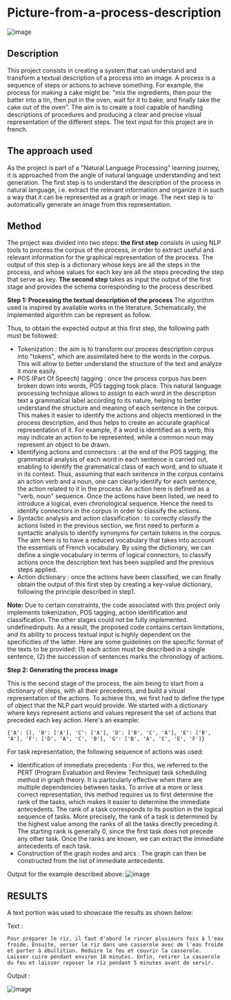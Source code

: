 # Picture-from-a-process-description

![image](https://github.com/user-attachments/assets/fa1f63a1-d44c-441f-8726-8b25aa74476d)

## Description
This project consists in creating a system that can understand and transform a textual description of a process into an image.  A process is a sequence of steps or actions to achieve something. For example, the process for making a cake might be:  "mix the ingredients, then pour the batter into a tin, then put in the oven, wait for it to bake, and finally take the cake out of the oven". The aim is to create a tool capable of handling descriptions of procedures and producing a clear and precise visual representation of the different steps. The text input for this project are in french. 

## The approach used 
As the project is part of  a "Natural Language Processing" learning journey, it is approached from the angle of natural language understanding and text generation. The first step is to understand the description of the process in natural language, i.e. extract the relevant information and organize it in such a way that it can be represented as a graph or image. The next step is to automatically generate an image from this representation.

## Method
The project was divided into two steps: **the first step** consists in using NLP tools to process the corpus of the process, in order to extract useful and relevant information for the graphical representation of the process. The output of this step is a dictionary whose keys are all the steps in the process, and whose values for each key are all the steps preceding the step that serve as key. **The second step** takes as input the output of the first stage and provides the schema corresponding to the process described.

**Step 1: Processing the textual description of the process**
The algorithm used is inspired by available works in the literature. Schematically, the implemented algorithm can be represent as follow.

Thus, to obtain the expected output at this first step, the following path must be followed:
- Tokenization : the aim  is to transform our process description corpus into "tokens", which are assimilated here to the words in the corpus. This will allow to better understand the structure of the text and analyze it more easily.
- POS (Part Of Speech) tagging : once the process corpus has been broken down into words, POS tagging took place. This natural language processing technique allows to assign to each word in the description text a grammatical label according to its nature, helping to better understand the structure and meaning of each sentence in the corpus. This makes it easier to identify the actions and objects mentioned in the process description, and thus helps to create an accurate graphical representation of it. For example, if a word is identified as a verb, this may indicate an action to be represented, while a common noun may represent an object to be drawn.
- Identifying actions and connectors : at the end of the POS tagging, the grammatical analysis of each word in each sentence is carried out, enabling  to identify the grammatical class of each word, and to situate it in its context. Thus, assuming that each sentence in the corpus contains an action verb and a noun, one can clearly identify for each sentence, the action related to it in the process. An action here is defined as a "verb, noun" sequence. Once the actions have been listed, we need to introduce a logical, even chronological sequence. Hence the need to identify connectors in the corpus in order to classify the actions.
- Syntactic analysis and action classification : to correctly classify the actions listed in the previous section, we first need to perform a syntactic analysis to identify synonyms for certain tokens in the corpus. The aim here is to have a reduced vocabulary that takes into account the essentials of French vocabulary. By using the dictionary, we can define a single vocabulary in terms of logical connectors, to classify actions once the description text has been supplied and the previous steps applied.
- Action dictionary : once the actions have been classified, we can finally obtain the output of this first step by creating a key-value dictionary, following the principle described in step1.

**Note:** Due to certain constraints, the code associated with this project only implements tokenization, POS tagging, action identification and classification. The other stages could not be fully implemented. undefinedinputs. As a result, the proposed code contains certain limitations, and its ability to process textual input is highly dependent on the specificities of the latter. Here are some guidelines on the specific format of the texts to be provided: (1) each action must be described in a single sentence, (2) the succession of sentences marks the chronology of actions.


**Step 2: Generating the process image**

This is the second stage of the process, the aim being to start from a dictionary of steps, with all their precedents, and build a visual representation of the actions. To achieve this, we first had to define the type of object that the NLP part would provide. We started with a dictionary where keys represent actions and values represent the set of actions that preceded each key action. Here's an example:
``` 
{'A': [], 'B': ['A'], 'C': ['A'], 'D': ['B', 'C', 'A'], 'E': ['B', 'A'], 'F': ['D', 'A', 'C', 'B'], 'G': ['B', 'A', 'C', 'E', 'F']}
```
For task representation, the following sequence of actions was used:
- Identification of immediate precedents : For this, we referred to the PERT (Program Evaluation and Review Technique) task scheduling method in graph theory. It is particularly effective when there are multiple dependencies between tasks.  To arrive at a more or less correct representation, this method requires us to first determine the rank of the tasks, which makes it easier to determine the immediate antecedents. The rank of a task corresponds to its position in the logical sequence of tasks. More precisely, the rank of a task is determined by the highest value among the ranks of all the tasks directly preceding it. The starting rank is generally 0, since the first task does not precede any other task.  Once the ranks are known, we can extract the immediate antecedents of each task.
- Construction of the graph nodes and arcs : The graph can then be constructed from the list of immediate antecedents.

Output for the example described above: 
![image](https://github.com/user-attachments/assets/64ea79be-1f21-41d8-8c94-d89055407d8a)

## RESULTS
A text portion was used to showcase the results as shown below: 

Text :
```
Pour préparer le riz, il faut d'abord le rincer plusieurs fois à l'eau froide. Ensuite, verser le riz dans une casserole avec de l'eau froide et porter à ébullition. Réduire le feu et couvrir la casserole. Laisser cuire pendant environ 18 minutes. Enfin, retirer la casserole du feu et laisser reposer le riz pendant 5 minutes avant de servir.
```
Output : 

![image](https://github.com/user-attachments/assets/863a4413-bce7-4918-adda-05a5a25a6ad1)

